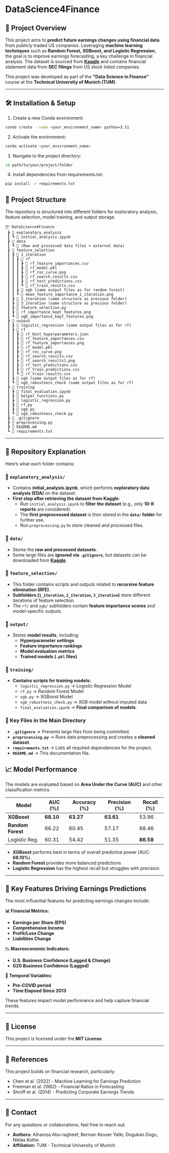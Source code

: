 # DataScience4Finance

## 📌 Project Overview
This project aims to **predict future earnings changes using financial data** from publicly traded US companies. Leveraging **machine learning techniques** such as **Random Forest, XGBoost, and Logistic Regression**, the goal is to improve earnings forecasting, a key challenge in financial analysis. The dataset is sourced from **[Kaggle](https://www.kaggle.com/datasets/vadimvanak/step-2)** and contains financial statement data from **SEC filings** from US stock listed companies.

This project was developed as part of the **"Data Science in Finance"** course at the **Technical University of Munich (TUM)**.

---

## 🛠️ Installation & Setup

1. Create a new Conda environment:
```bash
conda create --name <your_environment_name> python=3.11
```


2. Activate the environment:
```bash
conda activate <your_environment_name>
```

3. Navigate to the project directory:
```bash
cd path/to/your/project/folder
```

4. Install dependencies from requirements.txt:
```bash
pip install -r requirements.txt
```

## 📂 Project Structure

The repository is structured into different folders for exploratory analysis, feature selection, model training, and output storage.

```
📦 DataScience4Finance
 ┣ 📂 explanatory_analysis
 ┃ ┗ 📜 initial_analysis.ipynb
 ┣ 📂 data
 ┃ ┗ 📜 (Raw and processed data files + external data) 
 ┣ 📂 feature_selection
 ┃ ┣ 📂 1_iteration
 ┃ ┃ ┣ 📂 rf
 ┃ ┃ ┃ ┣ 📜 rf_feature_importances.csv
 ┃ ┃ ┃ ┣ 📜 rf_model.pkl
 ┃ ┃ ┃ ┣ 📜 rf_roc_curve.png
 ┃ ┃ ┃ ┣ 📜 rf_search_results.csv
 ┃ ┃ ┃ ┣ 📜 rf_test_predictions.csv
 ┃ ┃ ┃ ┗ 📜 rf_train_results.csv
 ┃ ┃ ┣ 📂 xgb (same output files as for random forest)
 ┃ ┃ ┗ 📜 mean_feature_importance_1_iteration.png
 ┃ ┣ 📂 2_iteration (same structure as previous folder)
 ┃ ┣ 📂 3_iteration (same structure as previous folder)
 ┃ ┣ 📜 feature_selection.py
 ┃ ┣ 📜 rf_importance_kept_features.png
 ┃ ┗ 📜 xgb_importance_kept_features.png
 ┣ 📂 output
 ┃ ┣ 📂 logistic_regression (same output files as for rf)
 ┃ ┣ 📂 rf
 ┃ ┃ ┣ 📜 rf_best_hyperparameters.json
 ┃ ┃ ┣ 📜 rf_feature_importances.csv
 ┃ ┃ ┣ 📜 rf_feature_importances.png
 ┃ ┃ ┣ 📜 rf_model.pkl
 ┃ ┃ ┣ 📜 rf_roc_curve.png
 ┃ ┃ ┣ 📜 rf_search_results.csv
 ┃ ┃ ┣ 📜 rf_search_results1.png
 ┃ ┃ ┣ 📜 rf_test_predictions.csv
 ┃ ┃ ┣ 📜 rf_train_predictions.csv
 ┃ ┃ ┗ 📜 rf_train_results.csv
 ┃ ┣ 📂 xgb (same output files as for rf)
 ┃ ┗ 📂 xgb_robustness_check (same output files as for rf)
 ┣ 📂 training
 ┃ ┣ 📜 final_evaluation.ipynb
 ┃ ┣ 📜 helper_functions.py
 ┃ ┣ 📜 logistic_regression.py
 ┃ ┣ 📜 rf.py
 ┃ ┣ 📜 xgb.py
 ┃ ┗ 📜 xgb_robustness_check.py
 ┣ 📜 .gitignore
 ┣ 📜 preprocessing.py
 ┣ 📜 README.md
 ┗ 📜 requirements.txt
 ```

---

## 📖 Repository Explanation

Here’s what each folder contains:

### 📂 `explanatory_analysis/`
- Contains **initial_analysis.ipynb**, which performs **exploratory data analysis (EDA)** on the dataset.
- **First step after retrieving the dataset from Kaggle**:  
  - Run `initial_analysis.ipynb` to **filter the dataset** (e.g., only **10-K reports** are considered).  
  - The **first preprocessed dataset** is then stored in the **`data/` folder** for further use.
  - Run `preprocessing.py` to store cleaned and processed files.


### 📂 `data/`
- Stores the **raw and processed datasets**.
- Some large files are **ignored via `.gitignore`**, but datasets can be downloaded from **[Kaggle](https://www.kaggle.com/datasets/vadimvanak/step-2)**. 

### 📂 `feature_selection/`
- This folder contains scripts and outputs related to **recursive feature elimination (RFE)**.
- **Subfolders (`1_iteration`, `2_iteration`, `3_iteration`)** store different iterations of feature selection.
- The `rf/` and `xgb/` subfolders contain **feature importance scores** and model-specific outputs.

### 📂 `output/`
- Stores **model results**, including:
  - **Hyperparameter settings**
  - **Feature importance rankings**
  - **Model evaluation metrics**
  - **Trained models (`.pkl` files)**

### 📂 `training/`
- **Contains scripts for training models:**
  - `logistic_regression.py` → Logistic Regression Model
  - `rf.py` → Random Forest Model
  - `xgb.py` → XGBoost Model
  - `xgb_robustness_check.py` → XGB model without imputed data
  - `final_evaluation.ipynb` → **Final comparison of models**.

### 📜 Key Files in the Main Directory
- **`.gitignore`** → Prevents large files from being committed.
- **`preprocessing.py`** → Runs data preprocessing and creates a **cleaned dataset**.
- **`requirements.txt`** → Lists all required dependencies for the project.
- **`README.md`** → This documentation file.

## 📈 Model Performance
The models are evaluated based on **Area Under the Curve (AUC)** and other classification metrics.

| Model             | AUC (%)  | Accuracy (%) | Precision (%) | Recall (%) |
|------------------|---------|-------------|--------------|------------|
| **XGBoost**      | **68.10** | **63.27**    | **63.61**     | 53.96      |
| **Random Forest** | 66.22    | 60.45       | 57.17        | 68.46      |
| Logistic Reg.    | 60.31    | 54.42       | 51.35        | **86.58**  |

- **XGBoost** performs best in terms of overall predictive power (AUC: **68.10%**).
- **Random Forest** provides more balanced predictions.
- **Logistic Regression** has the highest recall but struggles with precision.

---

## 📌 Key Features Driving Earnings Predictions
The most influential features for predicting earnings changes include:

**📊 Financial Metrics:**
- **Earnings per Share (EPS)**
- **Comprehensive Income**
- **Profit/Loss Change**
- **Liabilities Change**

**📉 Macroeconomic Indicators:**
- **U.S. Business Confidence (Lagged & Change)**
- **G20 Business Confidence (Lagged)**

**📅 Temporal Variables:**
- **Pre-COVID period**
- **Time Elapsed Since 2013**

These features impact model performance and help capture financial trends.


---

## 📜 License
This project is licensed under the **MIT License**.

---

## 🔗 References
This project builds on financial research, particularly:
- Chen et al. (2022) - Machine Learning for Earnings Prediction
- Freeman et al. (1982) - Financial Ratios in Forecasting
- Shroff et al. (2014) - Predicting Corporate Earnings Trends

---

## 📧 Contact
For any questions or collaborations, feel free to reach out:
- **Authors:** Alhamza Abu-ragheef, Berivan Kevser Yatki, Dogukan Dogu, Niklas Kothe
- **Affiliation:** TUM - Technical University of Munich